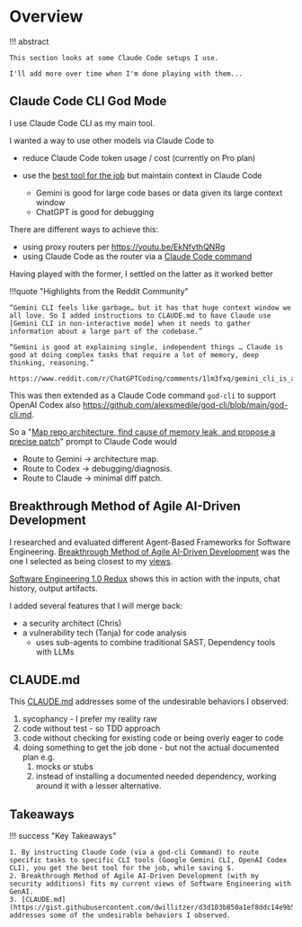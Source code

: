 # Overview

!!! abstract 

    This section looks at some Claude Code setups I use.

    I'll add more over time when I'm done playing with them...

## Claude Code CLI God Mode

I use Claude Code CLI as my main tool. 

I wanted a way to use other models via Claude Code to 

- reduce Claude Code token usage / cost (currently on Pro plan)
- use the [best tool for the job](../introduction/models.md) but maintain context in Claude Code

    - Gemini is good for large code bases or data given its large context window
    - ChatGPT is good for debugging 

There are different ways to achieve this:

- using proxy routers per https://youtu.be/EkNfythQNRg
- using Claude Code as the router via a [Claude Code command](https://github.com/alexsmedile/god-cli/blob/main/god-cli.md)

Having played with the former, I settled on the latter as it worked better 



!!!quote "Highlights from the Reddit Community"

    “Gemini CLI feels like garbage… but it has that huge context window we all love. So I added instructions to CLAUDE.md to have Claude use [Gemini CLI in non‑interactive mode] when it needs to gather information about a large part of the codebase.” 

    “Gemini is good at explaining single, independent things … Claude is good at doing complex tasks that require a lot of memory, deep thinking, reasoning.” 

    https://www.reddit.com/r/ChatGPTCoding/comments/1lm3fxq/gemini_cli_is_awesome_but_only_when_you_make


This was then extended as a Claude Code command `god-cli` to support OpenAI Codex also
https://github.com/alexsmedile/god-cli/blob/main/god-cli.md.

So a "[Map repo architecture, find cause of memory leak, and propose a precise patch](https://github.com/alexsmedile/god-cli/blob/main/TEST.md#test-3--multi-agent-sequence)" prompt to Claude Code would 

- Route to Gemini → architecture map.
- Route to Codex → debugging/diagnosis.
- Route to Claude → minimal diff patch.


## Breakthrough Method of Agile AI-Driven Development

I researched and evaluated different Agent-Based Frameworks for Software Engineering.
[Breakthrough Method of Agile AI-Driven Development](./swe_agents_report.md) was the one I selected as being closest to my [views](introduction/#software-10-redux).

[Software Engineering 1.0 Redux](./swe_redux.md) shows this in action with the inputs, chat history, output artifacts.

I added several features that I will merge back:

- a security architect (Chris)
- a vulnerability tech (Tanja) for code analysis
    - uses sub-agents to combine traditional SAST, Dependency tools with LLMs


## CLAUDE.md

This [CLAUDE.md](https://gist.githubusercontent.com/dwillitzer/d3d103b850a1ef8ddc14e9b5d99a46f1/raw/3ae752ac06e4c6c07e81d38b98bc566887a58f3b/claude_development_policy.md) addresses some of the undesirable behaviors I observed:

1. sycophancy - I prefer my reality raw 
2. code without test - so TDD approach
3. code without checking for existing code or being overly eager to code
4. doing something to get the job done - but not the actual documented plan e.g. 
      1. mocks or stubs 
      2. instead of installing a documented needed dependency, working around it with a lesser alternative.

## Takeaways
  
!!! success "Key Takeaways"

    1. By instructing Claude Code (via a god-cli Command) to route specific tasks to specific CLI tools (Google Gemini CLI, OpenAI Codex CLI), you get the best tool for the job, while saving $.
    2. Breakthrough Method of Agile AI-Driven Development (with my security additions) fits my current views of Software Engineering with GenAI.
    3. [CLAUDE.md](https://gist.githubusercontent.com/dwillitzer/d3d103b850a1ef8ddc14e9b5d99a46f1/raw/3ae752ac06e4c6c07e81d38b98bc566887a58f3b/claude_development_policy.md) addresses some of the undesirable behaviors I observed.